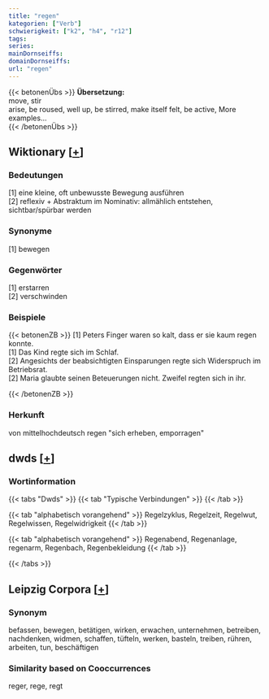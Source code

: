 ```yaml
---
title: "regen"
kategorien: ["Verb"]
schwierigkeit: ["k2", "h4", "r12"]
tags:
series:
mainDornseiffs:
domainDornseiffs:
url: "regen"
---
```


{{< betonenÜbs >}}
**Übersetzung:**  
move, stir  
arise, be roused, well up, be stirred, make itself felt, be active, More examples...  
{{< /betonenÜbs >}}

## Wiktionary [[+](https://de.wiktionary.org/wiki/regen)]

### Bedeutungen
[1] eine kleine, oft unbewusste Bewegung ausführen  
[2] reflexiv + Abstraktum im Nominativ: allmählich entstehen, sichtbar/spürbar werden  

### Synonyme
[1] bewegen  

### Gegenwörter
[1] erstarren  
[2] verschwinden  

### Beispiele
{{< betonenZB >}}
[1] Peters Finger waren so kalt, dass er sie kaum regen konnte.  
[1] Das Kind regte sich im Schlaf.  
[2] Angesichts der beabsichtigten Einsparungen regte sich Widerspruch im Betriebsrat.  
[2] Maria glaubte seinen Beteuerungen nicht. Zweifel regten sich in ihr.  

{{< /betonenZB >}}
### Herkunft
von mittelhochdeutsch regen "sich erheben, emporragen"  



## dwds [[+](https://www.dwds.de/wb/regen)]

### Wortinformation
{{< tabs "Dwds" >}}
{{< tab "Typische Verbindungen" >}}
{{< /tab >}}

{{< tab "alphabetisch vorangehend" >}}
Regelzyklus, Regelzeit, Regelwut, Regelwissen, Regelwidrigkeit
{{< /tab >}}

{{< tab "alphabetisch vorangehend" >}}
Regenabend, Regenanlage, regenarm, Regenbach, Regenbekleidung
{{< /tab >}}

{{< /tabs >}}

## Leipzig Corpora [[+](https://corpora.uni-leipzig.de/en/res?word=regen&corpusId=deu_newscrawl-public_2018)]


### Synonym
befassen, bewegen, betätigen, wirken, erwachen, unternehmen, betreiben, nachdenken, widmen, schaffen, tüfteln, werken, basteln, treiben, rühren, arbeiten, tun, beschäftigen


### Similarity based on Cooccurrences
reger, rege, regt

